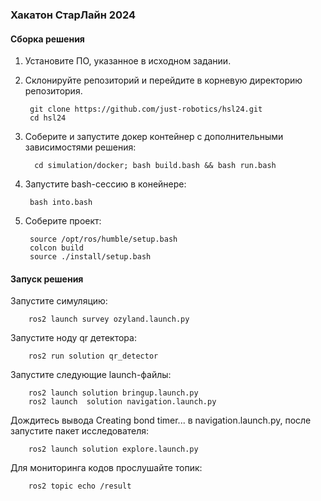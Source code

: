 ### Хакатон СтарЛайн 2024

#### Сборка решения

1. Установите ПО, указанное в исходном задании.

2. Склонируйте репозиторий и перейдите в корневую директорию репозитория.

        git clone https://github.com/just-robotics/hsl24.git
        cd hsl24

3. Соберите и запустите докер контейнер с дополнительными зависимостями решения:

         cd simulation/docker; bash build.bash && bash run.bash

4. Запустите bash-сессию в конейнере:

        bash into.bash
   
5. Соберите проект:

		source /opt/ros/humble/setup.bash
	    colcon build 
		source ./install/setup.bash

#### Запуск решения
Запустите симуляцию:

        ros2 launch survey ozyland.launch.py
		
Запустите ноду qr детектора:

        ros2 run solution qr_detector
		
Запустите следующие launch-файлы:

        ros2 launch solution bringup.launch.py
        ros2 launch  solution navigation.launch.py
        

		
Дождитесь вывода Creating bond timer...  в navigation.launch.py, после запустите пакет исследователя:
        
        ros2 launch solution explore.launch.py

Для мониторинга кодов прослушайте топик:
		
        ros2 topic echo /result
